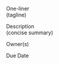 One-liner                                                                       
(tagline)                                                                       
                                                                                
Description                                                                     
(concise summary)                                                               
                                                                                
Owner(s)                                                                        
                                                                                
Due Date
